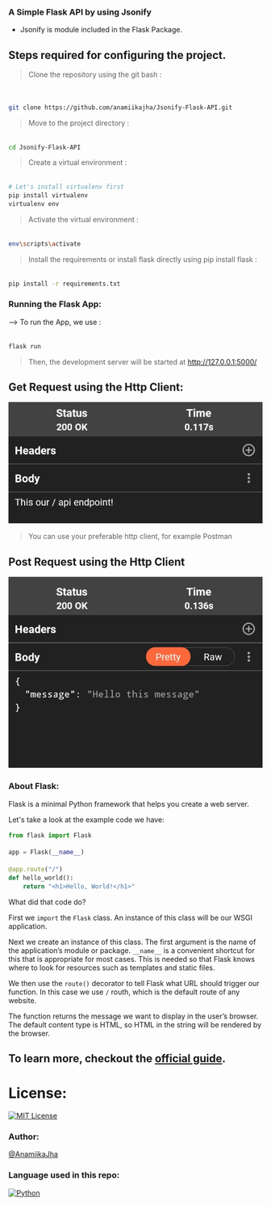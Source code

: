 ### A Simple Flask API by using Jsonify
- Jsonify is module included in the Flask Package.
## Steps required for configuring the project.
> Clone the repository using the git bash :
```bash


git clone https://github.com/anamiikajha/Jsonify-Flask-API.git


```
> Move to the project directory :
```bash

cd Jsonify-Flask-API

```

> Create a virtual environment :
```bash

# Let's install virtualenv first
pip install virtualenv
virtualenv env

```

> Activate the virtual environment :
```bash

env\scripts\activate

```

> Install the requirements or install flask directly using pip install flask :
```bash

pip install -r requirements.txt

```



### Running the Flask App:

--> To run the App, we use :
```bash

flask run

```

> Then, the development server will be started at http://127.0.0.1:5000/
## Get Request using the Http Client:
![Get Request](https://raw.githubusercontent.com/anamiikajha/Json-Flask-API/master/img/GetR_ApiClient.jpg)
> You can use your preferable http client, for example Postman
## Post Request using the Http Client
![Post Request](https://raw.githubusercontent.com/anamiikajha/Json-Flask-API/master/img/PostR_ApiClient.jpg)

### About Flask:
Flask is a minimal Python framework that helps you create a web server. 

Let's take a look at the example code we have:

```python
from flask import Flask

app = Flask(__name__)

@app.route("/")
def hello_world():
    return "<h1>Hello, World!</h1>"
```
	
What did that code do?

First we `import` the `Flask` class. An instance of this class will be our WSGI application.

Next we create an instance of this class. The first argument is the name of the application’s module or package. `__name__` is a convenient shortcut for this that is appropriate for most cases. This is needed so that Flask knows where to look for resources such as templates and static files.

We then use the `route()` decorator to tell Flask what URL should trigger our function. In this case we use `/` routh, which is the default route of any website.

The function returns the message we want to display in the user’s browser. The default content type is HTML, so HTML in the string will be rendered by the browser.

To learn more, checkout the [official guide](https://flask.palletsprojects.com/en/2.0.x/quickstart/).
---
# License:                                                
[![MIT License](https://img.shields.io/badge/license-MIT-blue)](https://github.com/anamiikajha/Json-Flask-API/blob/master/LICENSE)                                                                                                                
### Author:
[@AnamiikaJha](https://github.com/anamiikajha)                                                                      
### Language used in this repo:
[![Python](https://img.shields.io/badge/Python-14354C?style=for-the-badge&logo=python&logoColor=white)](https://python.org)
